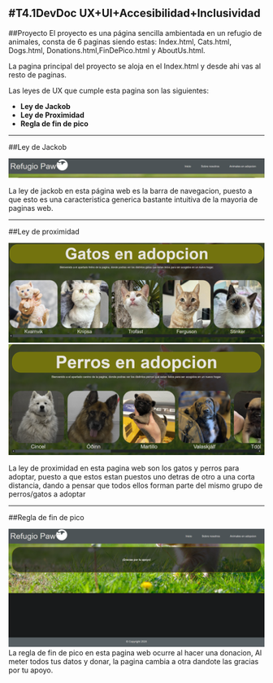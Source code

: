 #T4.1DevDoc UX+UI+Accesibilidad+Inclusividad
---
##Proyecto
El proyecto es una página sencilla ambientada en un refugio de animales, consta de 6 paginas siendo estas: Index.html, Cats.html, Dogs.html, Donations.html,FinDePico.html y AboutUs.html.

La pagina principal del proyecto se aloja en el Index.html y desde ahi vas al resto de paginas.

Las leyes de UX que cumple esta pagina son las siguientes:

- **Ley de Jackob**
- **Ley de Proximidad**
- **Regla de fin de pico**

---
##Ley de Jackob


![LeyDeJackob](/Assets/AssetsReadMe/LeyDeJackob.png)

La ley de jackob en esta página web es la barra de navegacion, puesto a que esto es una caracteristica generica bastante intuitiva de la mayoria de paginas web.

---
##Ley de proximidad

![LeyDeProximidad](/Assets/AssetsReadMe/LeyDeProximidad.png)
![LeyDeProximidad2](/Assets/AssetsReadMe/LeyDeProximidad2.png)

La ley de proximidad en esta pagina web son los gatos y perros para adoptar, puesto a que estos estan puestos uno detras de otro a una corta distancia, dando a pensar que todos ellos forman parte del mismo grupo de perros/gatos a adoptar

---
##Regla de fin de pico

![ReglaFinDePico](/Assets/AssetsReadMe/ReglaFinDePico.png)
La regla de fin de pico en esta pagina web ocurre al hacer una donacion, Al meter todos tus datos y donar, la pagina cambia a otra dandote las gracias por tu apoyo.